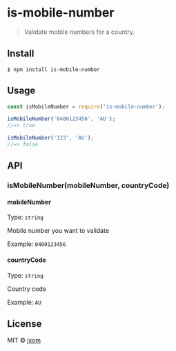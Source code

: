 # is-mobile-number

> Validate mobile numbers for a country.


## Install

```
$ npm install is-mobile-number
```


## Usage

```js
const isMobileNumber = require('is-mobile-number');

isMobileNumber('0400123456', 'AU');
//=> true

isMobileNumber('123', 'AU');
//=> false
```


## API

### isMobileNumber(mobileNumber, countryCode)

#### mobileNumber

Type: `string`

Mobile number you want to validate

Example: `0400123456`

#### countryCode

Type: `string`

Country code

Example: `AU`

## License

MIT © [jxom](https://jxom.io)
